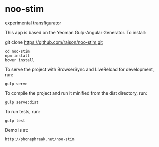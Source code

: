 # noo-stim
experimental transfigurator 

This app is based on the Yeoman Gulp-Angular Generator.
To install:

git clone https://github.com/raison/noo-stim.git

    cd noo-stim
    npm install
    bower install

To serve the project with BrowserSync and LiveReload for development, run:

    gulp serve

To compile the project and run it minified from the dist directory, run:

    gulp serve:dist

To run tests, run:

    gulp test

Demo is at:

    http://phonephreak.net/noo-stim
    
